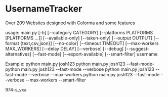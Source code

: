 # UsernameTracker

Over 209 Websites
designed with Colorma and some features




usage: main.py [-h] [--category CATEGORY] [--platforms PLATFORMS [PLATFORMS ...]] [--available-only] [--taken-only]
               [--output OUTPUT] [--format {text,csv,json}] [--no-color] [--timeout TIMEOUT]
               [--max-workers MAX_WORKERS] [--delay DELAY] [--verbose] [--debug] [--suggest-alternatives]
               [--fast-mode] [--export-available] [--smart-filter]
               username

Example:
python main.py josh123
python main.py josh123 --fast-mode-
python main.py josh123 --fast-mode --verbose
python main.py josh123 --fast-mode --verbose --max-workers
python main.py josh123 --fast-mode --verbose --max-workers --smart-filter




974-s_vxa
